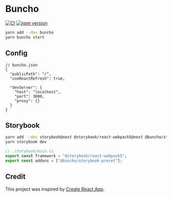 # Buncho

[![CI](https://github.com/neetly/buncho/actions/workflows/ci.yml/badge.svg)](https://github.com/neetly/buncho/actions/workflows/ci.yml)
[![npm version](https://img.shields.io/npm/v/buncho)](https://www.npmjs.com/package/buncho)

```sh
yarn add --dev buncho
yarn buncho start
```

## Config

```jsonc
// buncho.json
{
  "publicPath": "/",
  "useReactRefresh": true,

  "devServer": {
    "host": "localhost",
    "port": 3000,
    "proxy": {}
  }
}
```

## Storybook

```sh
yarn add --dev storybook@next @storybook/react-webpack5@next @buncho/storybook-preset
yarn storybook dev
```

```ts
// .storybook/main.ts
export const framework = "@storybook/react-webpack5";
export const addons = ["@buncho/storybook-preset"];
```

## Credit

This project was inspired by [Create React App](https://create-react-app.dev/).
